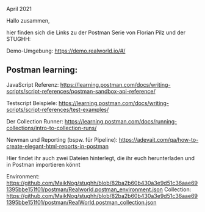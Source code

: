 April 2021

Hallo zusammen,

hier finden sich die Links zu der Postman Serie von Florian Pilz und der STUGHH:

Demo-Umgebung: https://demo.realworld.io/#/



<h2>Postman learning:</h2>

JavaScript Referenz: https://learning.postman.com/docs/writing-scripts/script-references/postman-sandbox-api-reference/

Testscript Beispiele: https://learning.postman.com/docs/writing-scripts/script-references/test-examples/ 

Der Collection Runner: https://learning.postman.com/docs/running-collections/intro-to-collection-runs/ 

Newman und Reporting (bspw. für Pipeline): https://adevait.com/qa/how-to-create-elegant-html-reports-in-postman



Hier findet ihr auch zwei Dateien hinterlegt, die ihr euch herunterladen und in Postman importieren könnt

Environment: https://github.com/MaikNog/stughh/blob/82ba2b60b430a3e9d51c36aae691395bbe151f01/postman/Realworld.postman_environment.json
Collection: https://github.com/MaikNog/stughh/blob/82ba2b60b430a3e9d51c36aae691395bbe151f01/postman/RealWorld.postman_collection.json

